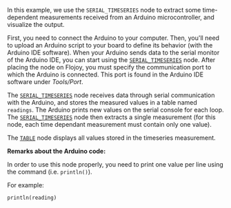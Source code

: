 <!--- Add SEO here --->

In this example, we use the `SERIAL_TIMESERIES` node to extract some time-dependent measurements received from an Arduino microcontroller, and visualize the output.

First, you need to connect the Arduino to your computer. Then, you'll need to upload an Arduino script to your board to define its behavior (with the Arduino IDE software). When your Arduino sends data to the serial monitor of the Arduino IDE, you can start using the [`SERIAL_TIMESERIES`](https://github.com/flojoy-io/nodes/blob/main/INSTRUMENTS/SERIAL/SERIAL_TIMESERIES/SERIAL_TIMESERIES.py) node. After placing the node on Flojoy, you must specify the communication port to which the Arduino is connected. This port is found in the Arduino IDE software under _Tools/Port_.

The [`SERIAL_TIMESERIES`](https://github.com/flojoy-ai/nodes/blob/main/INSTRUMENTS/SERIAL/SERIAL_TIMESERIES/SERIAL_TIMESERIES.py) node receives data through serial communication with the Arduino, and stores the measured values in a table named `readings`. The Arduino prints new values on the serial console for each loop. The [`SERIAL_TIMESERIES`](https://github.com/flojoy-ai/nodes/blob/main/INSTRUMENTS/SERIAL/SERIAL_TIMESERIES/SERIAL_TIMESERIES.py) node then extracts a single measurement (for this node, each time dependant measurement must contain only one value).

The [`TABLE`](https://github.com/flojoy-io/nodes/blob/main/VISUALIZERS/PLOTLY/TABLE/TABLE.py) node displays all values stored in the timeseries measurement.

**Remarks about the Arduino code:**

In order to use this node properly, you need to print one value per line using the command (i.e. `println()`).

For example:

    println(reading)
